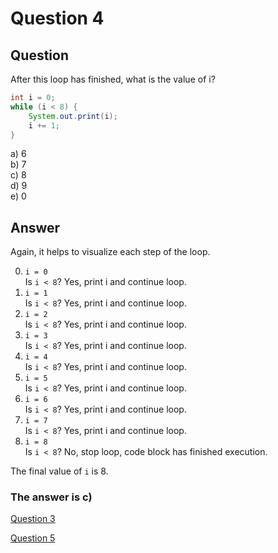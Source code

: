 # Question 4
## Question
After this loop has finished, what is the value of i?
```java
int i = 0;
while (i < 8) {
	System.out.print(i);
	i += 1;
}
```
a) 6  
b) 7  
c) 8  
d) 9  
e) 0  
## Answer
Again, it helps to visualize each step of the loop.

0. `i = 0`  
Is `i < 8`?
Yes, print i and continue loop.  
1. `i = 1`  
Is `i < 8`?
Yes, print i and continue loop.  
2. `i = 2`  
Is `i < 8`?
Yes, print i and continue loop.  
3. `i = 3`  
Is `i < 8`?
Yes, print i and continue loop.  
4. `i = 4`  
Is `i < 8`?
Yes, print i and continue loop.  
5. `i = 5`  
Is `i < 8`?
Yes, print i and continue loop.  
6. `i = 6`  
Is `i < 8`?
Yes, print i and continue loop.  
7. `i = 7`  
Is `i < 8`?
Yes, print i and continue loop.  
8. `i = 8`  
Is `i < 8`?
No, stop loop, code block has finished execution.

The final value of `i` is 8. 

### **The answer is c)**
[Question 3](https://thunderredstar.me/Test-2-Review/explanations/the_part_with_multiple_guesses/1-9/3)

[Question 5](https://thunderredstar.me/Test-2-Review/explanations/the_part_with_multiple_guesses/1-9/5)